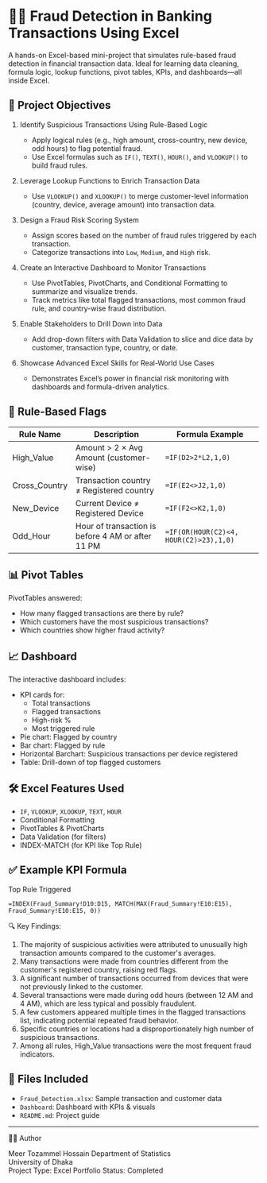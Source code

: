 
# 🕵️‍♂️ Fraud Detection in Banking Transactions Using Excel

A hands-on Excel-based mini-project that simulates rule-based fraud detection in financial transaction data. Ideal for learning data cleaning, formula logic, lookup functions, pivot tables, KPIs, and dashboards—all inside Excel.

## 📌 Project Objectives

1. Identify Suspicious Transactions Using Rule-Based Logic
   - Apply logical rules (e.g., high amount, cross-country, new device, odd hours) to flag potential fraud.
   - Use Excel formulas such as `IF()`, `TEXT()`, `HOUR()`, and `VLOOKUP()` to build fraud rules.

2. Leverage Lookup Functions to Enrich Transaction Data
   - Use `VLOOKUP()` and `XLOOKUP()` to merge customer-level information (country, device, average amount) into transaction data.

3. Design a Fraud Risk Scoring System
   - Assign scores based on the number of fraud rules triggered by each transaction.
   - Categorize transactions into `Low`, `Medium`, and `High` risk.

4. Create an Interactive Dashboard to Monitor Transactions
   - Use PivotTables, PivotCharts, and Conditional Formatting to summarize and visualize trends.
   - Track metrics like total flagged transactions, most common fraud rule, and country-wise fraud distribution.

5. Enable Stakeholders to Drill Down into Data
   - Add drop-down filters with Data Validation to slice and dice data by customer, transaction type, country, or date.

6. Showcase Advanced Excel Skills for Real-World Use Cases
   - Demonstrates Excel’s power in financial risk monitoring with dashboards and formula-driven analytics.

## 🧠 Rule-Based Flags

| Rule Name       | Description                                                | Formula Example                                      |
|------------------|------------------------------------------------------------|-------------------------------------------------------|
| High_Value      | Amount > 2 × Avg Amount (customer-wise)                   | `=IF(D2>2*L2,1,0)`                                    |
| Cross_Country   | Transaction country ≠ Registered country                   | `=IF(E2<>J2,1,0)`                                     |
| New_Device      | Current Device ≠ Registered Device                        | `=IF(F2<>K2,1,0)`                                     |
| Odd_Hour        | Hour of transaction is before 4 AM or after 11 PM         | `=IF(OR(HOUR(C2)<4, HOUR(C2)>23),1,0)`                 |

## 📊 Pivot Tables

PivotTables answered:
- How many flagged transactions are there by rule?
- Which customers have the most suspicious transactions?
- Which countries show higher fraud activity?

## 📈 Dashboard

The interactive dashboard includes:
- KPI cards for:
  - Total transactions
  - Flagged transactions
  - High-risk %
  - Most triggered rule
- Pie chart: Flagged by country
- Bar chart: Flagged by rule
- Horizontal Barchart: Suspicious transactions per device registered
- Table: Drill-down of top flagged customers

## 🛠 Excel Features Used

- `IF`, `VLOOKUP`, `XLOOKUP`, `TEXT`, `HOUR`
- Conditional Formatting
- PivotTables & PivotCharts
- Data Validation (for filters)
- INDEX-MATCH (for KPI like Top Rule)

## ✅ Example KPI Formula

Top Rule Triggered
```excel
=INDEX(Fraud_Summary!D10:D15, MATCH(MAX(Fraud_Summary!E10:E15), Fraud_Summary!E10:E15, 0))

```
🔍 Key Findings:

1. The majority of suspicious activities were attributed to unusually high transaction amounts compared to the customer's averages.
2. Many transactions were made from countries different from the customer's registered country, raising red flags.
3. A significant number of transactions occurred from devices that were not previously linked to the customer.
4. Several transactions were made during odd hours (between 12 AM and 4 AM), which are less typical and possibly fraudulent.
5. A few customers appeared multiple times in the flagged transactions list, indicating potential repeated fraud behavior.
6. Specific countries or locations had a disproportionately high number of suspicious transactions.
7. Among all rules, High_Value transactions were the most frequent fraud indicators.

## 📁 Files Included

- `Fraud_Detection.xlsx`: Sample transaction and customer data
- `Dashboard`: Dashboard with KPIs & visuals
- `README.md`: Project guide

---

👨‍💻 Author

Meer Tozammel Hossain
Department of Statistics  
University of Dhaka  
Project Type: Excel Portfolio
Status: Completed  

